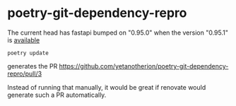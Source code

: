 # poetry-git-dependency-repro

The current head has fastapi bumped on "0.95.0" when the version "0.95.1" is [available](https://github.com/tiangolo/fastapi/releases)

```
poetry update
```

generates the PR https://github.com/yetanotherion/poetry-git-dependency-repro/pull/3

Instead of running that manually, it would be great if renovate would generate such a PR automatically.
